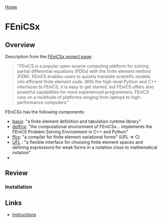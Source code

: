 [Home](../readme.md)
# FEniCSx

## Overview
Description from the [FEniCSx project page](https://fenicsproject.org/):

> "FEniCS is a popular open-source computing platform for solving partial differential equations (PDEs) with the finite element method (FEM). FEniCS enables users to quickly translate scientific models into efficient finite element code. With the high-level Python and C++ interfaces to FEniCS, it is easy to get started, but FEniCS offers also powerful capabilities for more experienced programmers. FEniCS runs on a multitude of platforms ranging from laptops to high-performance computers."

FEniCSx has the following components:
- [basix](https://github.com/FEniCS/basix): "a finite element definition and tabulation runtime library"
- [dolfinx](https://github.com/fenics/dolfinx): "the computational environment of FEniCSx... implements the FEniCS Problem Solving Environment in C++ and Python"
- [ffcx](https://github.com/fenics/ffcx):  "a compiler for finite element variational forms" (UFL => C)
- [UFL](https://github.com/fenics/ufl) : "a flexible interface for choosing finite element spaces and defining expressions for weak forms in a notation close to mathematical notation"
- 
## Review 

### Installation

## Links

- [Instructions](https://fenicsproject.org/download/)